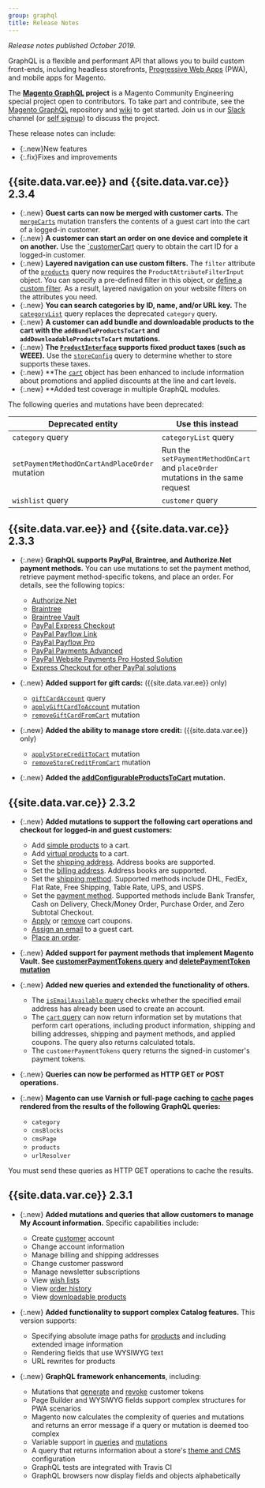 ```yaml
---
group: graphql
title: Release Notes
---
```


*Release notes published October 2019.*

GraphQL is a flexible and performant API that allows you to build custom front-ends, including headless storefronts, [Progressive Web Apps](https://github.com/magento/pwa-studio) (PWA), and mobile apps for Magento.

The **[Magento GraphQL](https://github.com/magento/graphql-ce) project** is a Magento Community Engineering special project open to contributors.
To take part and contribute, see the [Magento GraphQL](https://github.com/magento/graphql-ce) repository and [wiki](https://github.com/magento/graphql-ce/wiki) to get started. Join us in our [Slack](https://magentocommeng.slack.com/messages/C8076E0KS) channel (or [self signup](https://tinyurl.com/engcom-slack)) to discuss the project.

These release notes can include:

-  {:.new}New features
-  {:.fix}Fixes and improvements

## {{site.data.var.ee}} and {{site.data.var.ce}} 2.3.4

-  {:.new} **Guest carts can now be merged with customer carts.** The [`mergeCarts`]({{page.baseurl}}/graphql/mutations/merge-carts.html) mutation transfers the contents of a guest cart into the cart of a logged-in customer.
-  {:.new} **A customer can start an order on one device and complete it on another.** Use the [`customerCart]({{page.baseurl}}/graphql/queries/customer-cart.html) query to obtain the cart ID for a logged-in customer.
-  {:.new} **Layered navigation can use custom filters.** The `filter` attribute of the [`products`]({{page.baseurl}}/graphql/queries/products.html) query now requires the `ProductAttributeFilterInput` object. You can specify a pre-defined filter in this object, or [define a custom filter]({{page.baseurl}}/graphql/custom-filters.html). As a result, layered navigation on your website filters on the attributes you need.
-  {:.new} **You can search categories by ID, name, and/or URL key.** The [`categoryList`]({{page.baseurl}}/graphql/queries/category-list.html) query replaces the deprecated `category` query.
-  {:.new} **A customer can add bundle and downloadable products to the cart with the `addBundleProductsToCart` and `addDownloadableProductsToCart` mutations.**
-  {:.new} **The [`ProductInterface`]({{page.baseurl}}/graphql/product/product-interface.html) supports fixed product taxes (such as WEEE).** Use the [`storeConfig`]({{page.baseurl}}/graphql/queries/store-config.html) query to determine whether to store supports these taxes.
-  {:.new} **The [`cart`]({{page.baseurl}}/graphql/queries/cart.html) object has been enhanced to include information about promotions and applied discounts at the line and cart levels.
-  {:.new} **Added test coverage in multiple GraphQL modules.

The following queries and mutations have been deprecated:

Deprecated entity | Use this instead
--- | ---
`category` query | `categoryList` query
`setPaymentMethodOnCartAndPlaceOrder` mutation | Run the `setPaymentMethodOnCart` and `placeOrder` mutations in the same request
`wishlist` query | `customer` query

## {{site.data.var.ee}} and {{site.data.var.ce}} 2.3.3

-  {:.new} **GraphQL supports PayPal, Braintree, and Authorize.Net payment methods.** You can use mutations to set the payment method, retrieve payment method-specific tokens, and place an order. For details, see the following topics:

   -  [Authorize.Net]({{page.baseurl}}/graphql/payment-methods/authorize-net.html)
   -  [Braintree]({{page.baseurl}}/graphql/payment-methods/braintree.html)
   -  [Braintree Vault]({{page.baseurl}}/graphql/payment-methods/braintree-vault.html)
   -  [PayPal Express Checkout]({{page.baseurl}}/graphql/payment-methods/paypal-express-checkout.html)
   -  [PayPal Payflow Link]({{page.baseurl}}/graphql/payment-methods/payflow-link.html)
   -  [PayPal Payflow Pro]({{page.baseurl}}/graphql/payment-methods/payflow-pro.html)
   -  [PayPal Payments Advanced]({{page.baseurl}}/graphql/payment-methods/payments-advanced.html)
   -  [PayPal Website Payments Pro Hosted Solution]({{page.baseurl}}/graphql/payment-methods/hosted-pro.html)
   -  [Express Checkout for other PayPal solutions]({{page.baseurl}}/graphql/payment-methods/payflow-express.html)

-  {:.new} **Added support for gift cards:** ({{site.data.var.ee}} only)
   -  [`giftCardAccount`]({{page.baseurl}}/graphql/queries/giftcard-account.html) query
   -  [`applyGiftCardToAccount`]({{page.baseurl}}/graphql/mutations/apply-giftcard.html) mutation
   -  [`removeGiftCardFromCart`]({{page.baseurl}}/graphql/mutations/remove-giftcard.html) mutation

-  {:.new} **Added the ability to manage store credit:** ({{site.data.var.ee}} only)
   -  [`applyStoreCreditToCart`]({{page.baseurl}}/graphql/mutations/apply-store-credit.html) mutation
   -  [`removeStoreCreditFromCart`]({{page.baseurl}}/graphql/mutations/remove-store-credit.html) mutation

-  {:.new} **Added the [addConfigurableProductsToCart]({{page.baseurl}}/graphql/mutations/add-configurable-products.html) mutation.**

## {{site.data.var.ce}} 2.3.2

-  {:.new} **Added mutations to support the following cart operations and checkout for logged-in and guest customers:**

   -  Add [simple products]({{page.baseurl}}/graphql/mutations/add-simple-products.html) to a cart.
   -  Add [virtual products]({{page.baseurl}}/graphql/mutations/add-virtual-products.html) to a cart.
   -  Set the [shipping address]({{page.baseurl}}/graphql/mutations/set-shipping-address.html). Address books are supported.
   -  Set the [billing address]({{page.baseurl}}/graphql/mutations/set-billing-address.html). Address books are supported.
   -  Set the [shipping method]({{page.baseurl}}/graphql/mutations/set-shipping-method.html). Supported methods include DHL, FedEx, Flat Rate, Free Shipping, Table Rate, UPS, and USPS.
   -  Set the [payment method]({{page.baseurl}}/graphql/mutations/set-payment-method.html). Supported methods include Bank Transfer, Cash on Delivery, Check/Money Order, Purchase Order, and Zero Subtotal Checkout.
   -  [Apply]({{page.baseurl}}/graphql/mutations/apply-coupon.html) or [remove]({{page.baseurl}}/graphql/mutations/remove-coupon.html) cart coupons.
   -  [Assign an email]({{page.baseurl}}/graphql/mutations/set-guest-email.html) to a guest cart.
   -  [Place an order]({{page.baseurl}}/graphql/mutations/place-order.html).

-  {:.new} **Added support for payment methods that implement Magento Vault. See [customerPaymentTokens query]({{page.baseurl}}/graphql/queries/customer-payment-tokens.html) and [deletePaymentToken mutation]({{page.baseurl}}/graphql/mutations/delete-payment-token.html)**

-  {:.new} **Added new queries and extended the functionality of others.**

   -  The [`isEmailAvailable` query]({{page.baseurl}}/graphql/queries/is-email-available.html) checks whether the specified email address has already been used to create an account.
   -  The [`cart` query]({{page.baseurl}}/graphql/queries/cart.html) can now return information set by mutations that perform cart operations, including product information, shipping and billing addresses, shipping and payment methods, and applied coupons. The query also returns calculated totals.
   -  The `customerPaymentTokens` query returns the signed-in customer's payment tokens.

-  {:.new} **Queries can now be performed as HTTP GET or POST operations.**

-  {:.new} **Magento can use Varnish or full-page caching to [cache]({{page.baseurl}}/graphql/caching.html) pages rendered from the results of the following GraphQL queries:**

   -  `category`
   -  `cmsBlocks`
   -  `cmsPage`
   -  `products`
   -  `urlResolver`

  You must send these queries as HTTP GET operations to cache the results.

## {{site.data.var.ce}} 2.3.1

-  {:.new} **Added mutations and queries that allow customers to manage My Account information.** Specific capabilities include:
   -  Create [customer]({{page.baseurl}}/graphql/mutations/create-customer.html) account
   -  Change account information
   -  Manage billing and shipping addresses
   -  Change customer password
   -  Manage newsletter subscriptions
   -  View [wish lists]({{page.baseurl}}/graphql/queries/wishlist.html)
   -  View [order history]({{page.baseurl}}/graphql/queries/customer-orders.html)
   -  View [downloadable products]({{page.baseurl}}/graphql/product/downloadable-product.html)

-  {:.new} **Added functionality to support complex Catalog features.** This version supports:
   -  Specifying absolute image paths for [products]({{page.baseurl}}/graphql/queries/products.html) and including extended image information
   -  Rendering fields that use WYSIWYG text
   -  URL rewrites for products​

-  {:.new} **GraphQL framework enhancements**, including:
   -  Mutations that [generate]({{page.baseurl}}/graphql/mutations/generate-customer-token.html) and [revoke]({{page.baseurl}}/graphql/mutations/revoke-customer-token.html) customer tokens
   -  Page Builder and WYSIWYG fields support complex structures for PWA scenarios
   -  Magento now calculates the complexity of queries and mutations and returns an error message if a query or mutation is deemed too complex
   -  Variable support in [queries]({{page.baseurl}}/graphql/queries/index.html) and [mutations]({{page.baseurl}}/graphql/mutations/index.html)
   -  A query that returns information about a store's [theme and CMS]({{page.baseurl}}/graphql/queries/store-config.html) configuration
   -  GraphQL tests are integrated with Travis CI​
   -  GraphQL browsers now display fields and objects alphabetically
